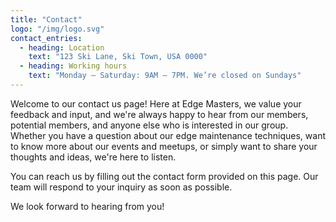 ```yaml
---
title: "Contact"
logo: "/img/logo.svg"
contact_entries:
  - heading: Location
    text: "123 Ski Lane, Ski Town, USA 0000"
  - heading: Working hours
    text: "Monday – Saturday: 9AM – 7PM. We’re closed on Sundays"
---
```


Welcome to our contact us page! Here at Edge Masters, we value your feedback and input, and we're always happy to hear from our members, potential members, and anyone else who is interested in our group. Whether you have a question about our edge maintenance techniques, want to know more about our events and meetups, or simply want to share your thoughts and ideas, we're here to listen.

You can reach us by filling out the contact form provided on this page. Our team will respond to your inquiry as soon as possible.

We look forward to hearing from you!
